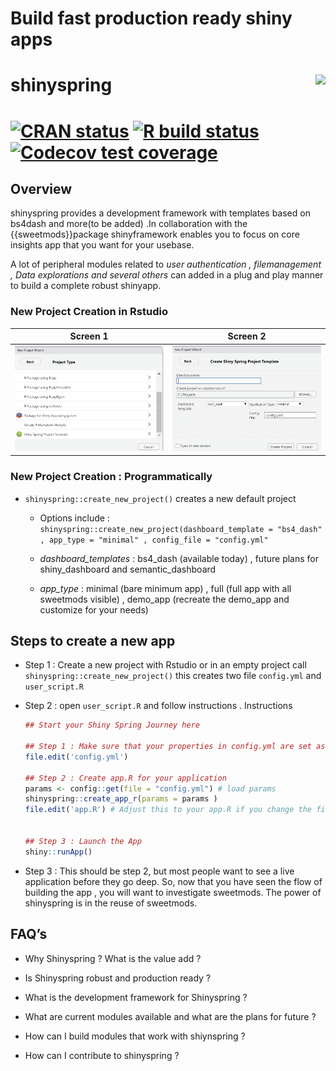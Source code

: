 Build fast production ready shiny apps
================

# shinyspring <a href='https://www.shinyspring.dev'><img src="https://storage.googleapis.com/shiny-pics/spring_logo.png" align="right" height="139"/></a>

# <!-- badges: start --> [![CRAN status](https://www.r-pkg.org/badges/version/dplyr)](https://cran.r-project.org/package=dplyr) [![R build status](https://github.com/tidyverse/dplyr/workflows/R-CMD-check/badge.svg)](https://github.com/tidyverse/dplyr/actions?workflow=R-CMD-check) [![Codecov test coverage](https://codecov.io/gh/tidyverse/dplyr/branch/master/graph/badge.svg)](https://codecov.io/gh/tidyverse/dplyr?branch=master)

<!-- badges: end -->

## Overview

shinyspring provides a development framework with templates based on
bs4dash and more(to be added) .In collaboration with the
{{sweetmods}}package shinyframework enables you to focus on core
insights app that you want for your usebase.

A lot of peripheral modules related to *user authentication ,
filemanagement , Data explorations and several others* can added in a
plug and play manner to build a complete robust shinyapp.

### New Project Creation in Rstudio

| Screen 1                                                     | Screen 2                                                     |
|--------------------------------------------------------------|--------------------------------------------------------------|
| <img src="man/figures/README-newproject-1.png" width="400"/> | <img src="man/figures/README-newproject-2.png" width="400"/> |

### New Project Creation : **Programmatically**

-   `shinyspring::create_new_project()` creates a new default project

    -   Options include :
        `shinyspring::create_new_project(dashboard_template = "bs4_dash" , app_type = "minimal" , config_file = "config.yml"`

    -   *dashboard\_templates* : bs4\_dash (available today) , future
        plans for shiny\_dashboard and semantic\_dashboard

    -   *app\_type* : minimal (bare minimum app) , full (full app with
        all sweetmods visible) , demo\_app (recreate the demo\_app and
        customize for your needs)

## Steps to create a new app

-   Step 1 : Create a new project with Rstudio or in an empty project
    call `shinyspring::create_new_project()` this creates two file
    `config.yml` and `user_script.R`

-   Step 2 : open `user_script.R` and follow instructions . Instructions

    ``` r
    ## Start your Shiny Spring Journey here

    ## Step 1 : Make sure that your properties in config.yml are set as per your needs
    file.edit('config.yml')

    ## Step 2 : Create app.R for your application
    params <- config::get(file = "config.yml") # load params
    shinyspring::create_app_r(params = params )
    file.edit('app.R') # Adjust this to your app.R if you change the file


    ## Step 3 : Launch the App
    shiny::runApp()
    ```

-   Step 3 : This should be step 2, but most people want to see a live
    application before they go deep. So, now that you have seen the flow
    of building the app , you will want to investigate sweetmods. The
    power of shinyspring is in the reuse of sweetmods.

## FAQ’s

-   Why Shinyspring ? What is the value add ?

-   Is Shinyspring robust and production ready ?

-   What is the development framework for Shinyspring ?

-   What are current modules available and what are the plans for future
    ?

-   How can I build modules that work with shiynspring ?

-   How can I contribute to shinyspring ?
